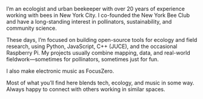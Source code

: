 I’m an ecologist and urban beekeeper with over 20 years of experience working with bees in New York City. I co-founded the New York Bee Club and have a long-standing interest in pollinators, sustainability, and community science.

These days, I’m focused on building open-source tools for ecology and field research, using Python, JavaScript, C++ (JUCE), and the occasional Raspberry Pi. My projects usually combine mapping, data, and real-world fieldwork—sometimes for pollinators, sometimes just for fun.

I also make electronic music as FocusZero.

Most of what you’ll find here blends tech, ecology, and music in some way. Always happy to connect with others working in similar spaces.



<!---
glitch-bee/glitch-bee is a ✨ special ✨ repository because its `README.md` (this file) appears on your GitHub profile.
You can click the Preview link to take a look at your changes.
--->
